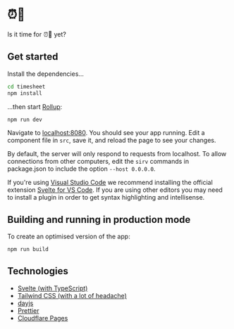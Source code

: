 # ⏰💩

Is it time for ⏰💩 yet?

## Get started

Install the dependencies...

```bash
cd timesheet
npm install
```

...then start [Rollup](https://rollupjs.org):

```bash
npm run dev
```

Navigate to [localhost:8080](http://localhost:8080). You should see your app running. Edit a component file in `src`, save it, and reload the page to see your changes.

By default, the server will only respond to requests from localhost. To allow connections from other computers, edit the `sirv` commands in package.json to include the option `--host 0.0.0.0`.

If you're using [Visual Studio Code](https://code.visualstudio.com/) we recommend installing the official extension [Svelte for VS Code](https://marketplace.visualstudio.com/items?itemName=svelte.svelte-vscode). If you are using other editors you may need to install a plugin in order to get syntax highlighting and intellisense.

## Building and running in production mode

To create an optimised version of the app:

```bash
npm run build
```

## Technologies

- [Svelte (with TypeScript)](https://github.com/sveltejs/template)
- [Tailwind CSS (with a lot of headache)](https://github.com/dionysiusmarquis/svelte-tailwind-template)
- [dayjs](https://day.js.org/)
- [Prettier](https://prettier.io/)
- [Cloudflare Pages](https://pages.cloudflare.com/)
